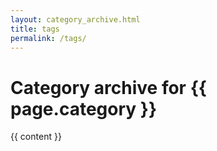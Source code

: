 ```yaml
---
layout: category_archive.html
title: tags
permalink: /tags/
---
```


<div class="row">
    <div class="col-md-1"></div>
    <div class="col-md-10">
        <h1>Category archive for {{ page.category }}</h1>   
        <article class="blog-post-small blog-post-content">
            {{ content }}
        </article>
    </div>
    <div class="col-md-1"></div>
</div>
